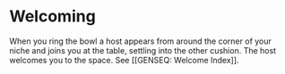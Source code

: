 # Welcoming

When you ring the bowl a host appears from around the corner of your niche and joins you at the table, settling into the other cushion. The host welcomes you to the space. See [[GENSEQ: Welcome Index]]. 